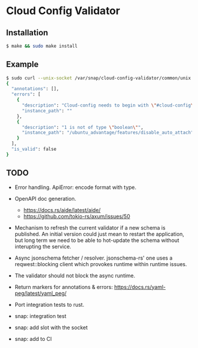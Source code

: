 # Cloud Config Validator

## Installation

```sh
$ make && sudo make install
```

## Example

```sh
$ sudo curl --unix-socket /var/snap/cloud-config-validator/common/unix.socket -v -X POST http://0.0.0.0:3000/v1/cloud-config/validate -H "Content-Type: application/json" -d '{"payload": "{\"ubuntu_advantage\": {\"features\": { \"disable_auto_attach\": 1}}}", "format": "json"}' | jq .
{
  "annotations": [],
  "errors": [
    {
      "description": "Cloud-config needs to begin with \"#cloud-config\"",
      "instance_path": ""
    },
    {
      "description": "1 is not of type \"boolean\"",
      "instance_path": "/ubuntu_advantage/features/disable_auto_attach"
    }
  ],
  "is_valid": false
}
```

## TODO

- Error handling. ApiError: encode format with type.

- OpenAPI doc generation.

  - https://docs.rs/aide/latest/aide/
  - https://github.com/tokio-rs/axum/issues/50

- Mechanism to refresh the current validator if a new schema is published.
An initial version could just mean to restart the application, but long term
we need to be able to hot-update the schema without interupting the service.

- Async jsonschema fetcher / resolver.
jsonschema-rs' one uses a reqwest::blocking client which provokes
runtime within runtime issues.

- The validator should not block the async runtime.

- Return markers for annotations & errors: https://docs.rs/yaml-peg/latest/yaml_peg/

- Port integration tests to rust.

- snap: integration test
- snap: add slot with the socket
- snap: add to CI
